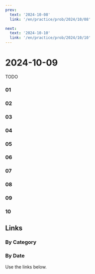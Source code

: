 ```yaml
---
prev:
  text: '2024-10-08'
  link: '/en/practice/prob/2024/10/08'

next:
  text: '2024-10-10'
  link: '/en/practice/prob/2024/10/10'
---
```


# 2024-10-09

TODO

### 01

### 02

### 03

### 04

### 05

### 06

### 07

### 08

### 09

### 10

## Links

[<Badge type="tip" text="Check Solution"/>](/en/learning/prob/2024/10/09)

### By Category

[<Badge type="tip" text="<--"/>](/en/practice/prob/2024/10/06)
[<Badge type="tip" text="Calendar"/>](/en/practice/calendar/2024/10)
[<Badge type="info" text="-->"/>](/en/practice/prob/2024/10/09#links)

### By Date

Use the links below.